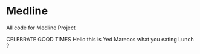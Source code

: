 # Medline
All code for Medline Project

CELEBRATE GOOD TIMES
Hello this is Yed
Marecos what you eating Lunch ? 